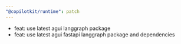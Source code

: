 ```yaml
---
"@copilotkit/runtime": patch
---
```


- feat: use latest agui langgraph package
- feat: use latest agui fastapi langgraph package and dependencies
